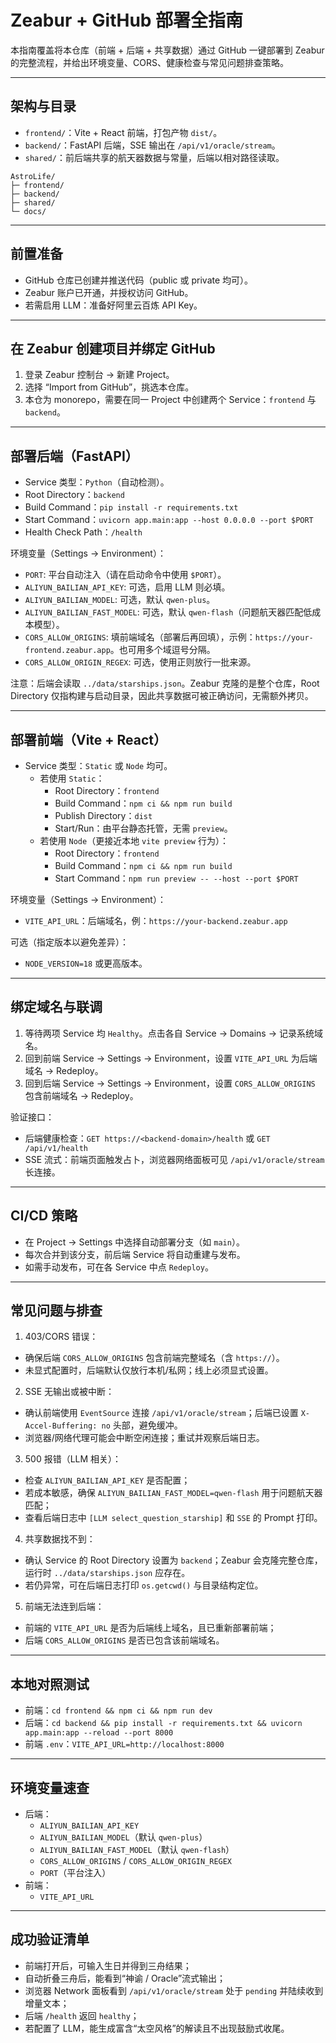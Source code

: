 # Zeabur + GitHub 部署全指南

本指南覆盖将本仓库（前端 + 后端 + 共享数据）通过 GitHub 一键部署到 Zeabur 的完整流程，并给出环境变量、CORS、健康检查与常见问题排查策略。

---

## 架构与目录

- `frontend/`：Vite + React 前端，打包产物 `dist/`。
- `backend/`：FastAPI 后端，SSE 输出在 `/api/v1/oracle/stream`。
- `shared/`：前后端共享的航天器数据与常量，后端以相对路径读取。

```
AstroLife/
├─ frontend/
├─ backend/
├─ shared/
└─ docs/
```

---

## 前置准备

- GitHub 仓库已创建并推送代码（public 或 private 均可）。
- Zeabur 账户已开通，并授权访问 GitHub。
- 若需启用 LLM：准备好阿里云百炼 API Key。

---

## 在 Zeabur 创建项目并绑定 GitHub

1) 登录 Zeabur 控制台 → 新建 Project。
2) 选择 “Import from GitHub”，挑选本仓库。
3) 本仓为 monorepo，需要在同一 Project 中创建两个 Service：`frontend` 与 `backend`。

---

## 部署后端（FastAPI）

- Service 类型：`Python`（自动检测）。
- Root Directory：`backend`
- Build Command：`pip install -r requirements.txt`
- Start Command：`uvicorn app.main:app --host 0.0.0.0 --port $PORT`
- Health Check Path：`/health`

环境变量（Settings → Environment）：

- `PORT`: 平台自动注入（请在启动命令中使用 `$PORT`）。
- `ALIYUN_BAILIAN_API_KEY`: 可选，启用 LLM 则必填。
- `ALIYUN_BAILIAN_MODEL`: 可选，默认 `qwen-plus`。
- `ALIYUN_BAILIAN_FAST_MODEL`: 可选，默认 `qwen-flash`（问题航天器匹配低成本模型）。
- `CORS_ALLOW_ORIGINS`: 填前端域名（部署后再回填），示例：`https://your-frontend.zeabur.app`。也可用多个域逗号分隔。
- `CORS_ALLOW_ORIGIN_REGEX`: 可选，使用正则放行一批来源。

注意：后端会读取 `../data/starships.json`。Zeabur 克隆的是整个仓库，Root Directory 仅指构建与启动目录，因此共享数据可被正确访问，无需额外拷贝。

---

## 部署前端（Vite + React）

- Service 类型：`Static` 或 `Node` 均可。
  - 若使用 `Static`：
    - Root Directory：`frontend`
    - Build Command：`npm ci && npm run build`
    - Publish Directory：`dist`
    - Start/Run：由平台静态托管，无需 `preview`。
  - 若使用 `Node`（更接近本地 `vite preview` 行为）：
    - Root Directory：`frontend`
    - Build Command：`npm ci && npm run build`
    - Start Command：`npm run preview -- --host --port $PORT`

环境变量（Settings → Environment）：

- `VITE_API_URL`：后端域名，例：`https://your-backend.zeabur.app`

可选（指定版本以避免差异）：

- `NODE_VERSION=18` 或更高版本。

---

## 绑定域名与联调

1) 等待两项 Service 均 `Healthy`。点击各自 Service → Domains → 记录系统域名。
2) 回到前端 Service → Settings → Environment，设置 `VITE_API_URL` 为后端域名 → Redeploy。
3) 回到后端 Service → Settings → Environment，设置 `CORS_ALLOW_ORIGINS` 包含前端域名 → Redeploy。

验证接口：

- 后端健康检查：`GET https://<backend-domain>/health` 或 `GET /api/v1/health`
- SSE 流式：前端页面触发占卜，浏览器网络面板可见 `/api/v1/oracle/stream` 长连接。

---

## CI/CD 策略

- 在 Project → Settings 中选择自动部署分支（如 `main`）。
- 每次合并到该分支，前后端 Service 将自动重建与发布。
- 如需手动发布，可在各 Service 中点 `Redeploy`。

---

## 常见问题与排查

1) 403/CORS 错误：
- 确保后端 `CORS_ALLOW_ORIGINS` 包含前端完整域名（含 `https://`）。
- 未显式配置时，后端默认仅放行本机/私网；线上必须显式设置。

2) SSE 无输出或被中断：
- 确认前端使用 `EventSource` 连接 `/api/v1/oracle/stream`；后端已设置 `X-Accel-Buffering: no` 头部，避免缓冲。
- 浏览器/网络代理可能会中断空闲连接；重试并观察后端日志。

3) 500 报错（LLM 相关）：
- 检查 `ALIYUN_BAILIAN_API_KEY` 是否配置；
- 若成本敏感，确保 `ALIYUN_BAILIAN_FAST_MODEL=qwen-flash` 用于问题航天器匹配；
- 查看后端日志中 `[LLM select_question_starship]` 和 `SSE` 的 Prompt 打印。

4) 共享数据找不到：
- 确认 Service 的 Root Directory 设置为 `backend`；Zeabur 会克隆完整仓库，运行时 `../data/starships.json` 应存在。
- 若仍异常，可在后端日志打印 `os.getcwd()` 与目录结构定位。

5) 前端无法连到后端：
- 前端的 `VITE_API_URL` 是否为后端线上域名，且已重新部署前端；
- 后端 `CORS_ALLOW_ORIGINS` 是否已包含该前端域名。

---

## 本地对照测试

- 前端：`cd frontend && npm ci && npm run dev`
- 后端：`cd backend && pip install -r requirements.txt && uvicorn app.main:app --reload --port 8000`
- 前端 `.env`：`VITE_API_URL=http://localhost:8000`

---

## 环境变量速查

- 后端：
  - `ALIYUN_BAILIAN_API_KEY`
  - `ALIYUN_BAILIAN_MODEL`（默认 `qwen-plus`）
  - `ALIYUN_BAILIAN_FAST_MODEL`（默认 `qwen-flash`）
  - `CORS_ALLOW_ORIGINS` / `CORS_ALLOW_ORIGIN_REGEX`
  - `PORT`（平台注入）
- 前端：
  - `VITE_API_URL`

---

## 成功验证清单

- 前端打开后，可输入生日并得到三舟结果；
- 自动折叠三舟后，能看到“神谕 / Oracle”流式输出；
- 浏览器 Network 面板看到 `/api/v1/oracle/stream` 处于 `pending` 并陆续收到增量文本；
- 后端 `/health` 返回 `healthy`；
- 若配置了 LLM，能生成富含“太空风格”的解读且不出现鼓励式收尾。
